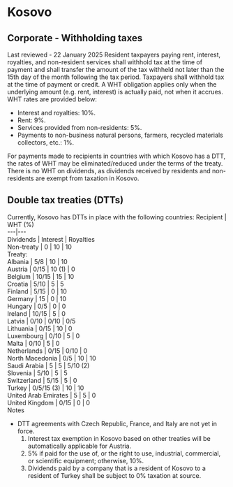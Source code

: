 # Kosovo
## Corporate - Withholding taxes
Last reviewed - 22 January 2025
Resident taxpayers paying rent, interest, royalties, and non-resident services shall withhold tax at the time of payment and shall transfer the amount of the tax withheld not later than the 15th day of the month following the tax period.
Taxpayers shall withhold tax at the time of payment or credit. A WHT obligation applies only when the underlying amount (e.g. rent, interest) is actually paid, not when it accrues.
WHT rates are provided below:
  * Interest and royalties: 10%.
  * Rent: 9%.
  * Services provided from non-residents: 5%.
  * Payments to non-business natural persons, farmers, recycled materials collectors, etc.: 1%.


For payments made to recipients in countries with which Kosovo has a DTT, the rates of WHT may be eliminated/reduced under the terms of the treaty.
There is no WHT on dividends, as dividends received by residents and non-residents are exempt from taxation in Kosovo.
## Double tax treaties (DTTs)
Currently, Kosovo has DTTs in place with the following countries:
Recipient | WHT (%)  
---|---  
Dividends | Interest | Royalties  
Non-treaty | 0 | 10 | 10  
Treaty:  
Albania | 5/8 | 10 | 10  
Austria | 0/15 | 10 (1) | 0  
Belgium | 10/15 | 15 | 10  
Croatia | 5/10 | 5 | 5  
Finland | 5/15 | 0 | 10  
Germany | 15 | 0 | 10  
Hungary | 0/5 | 0 | 0  
Ireland | 10/15 | 5 | 0  
Latvia | 0/10 |  0/10 | 0/5  
Lithuania | 0/15 | 10 | 0  
Luxembourg | 0/10 | 5 | 0  
Malta | 0/10 | 5 | 0  
Netherlands | 0/15 | 0/10 | 0  
North Macedonia | 0/5 | 10 | 10  
Saudi Arabia | 5 | 5 | 5/10 (2)  
Slovenia | 5/10 | 5 | 5  
Switzerland | 5/15 | 5 | 0  
Turkey | 0/5/15 (3) | 10 | 10  
United Arab Emirates | 5 | 5 | 0  
United Kingdom | 0/15 | 0 | 0  
Notes
* DTT agreements with Czech Republic, France, and Italy are not yet in force.
  1. Interest tax exemption in Kosovo based on other treaties will be automatically applicable for Austria.
  2. 5% if paid for the use of, or the right to use, industrial, commercial, or scientific equipment; otherwise, 10%.
  3. Dividends paid by a company that is a resident of Kosovo to a resident of Turkey shall be subject to 0% taxation at source.


